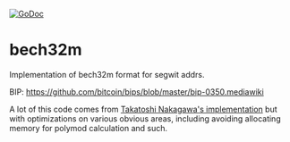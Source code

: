 [![GoDoc](https://godoc.org/github.com/ModChain/bech32m?status.svg)](https://godoc.org/github.com/ModChain/bech32m)

# bech32m

Implementation of bech32m format for segwit addrs.

BIP: https://github.com/bitcoin/bips/blob/master/bip-0350.mediawiki

A lot of this code comes from [Takatoshi Nakagawa's implementation](https://pkg.go.dev/github.com/tnakagawa/goref/bech32m) but with optimizations on various obvious areas, including avoiding allocating memory for polymod calculation and such.


